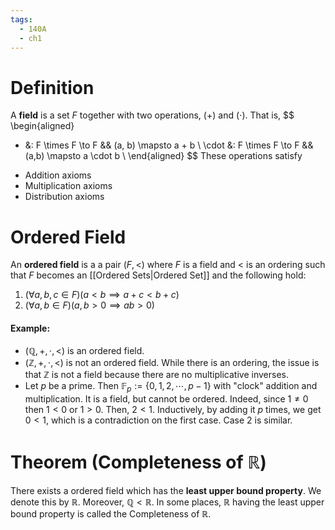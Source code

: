 ```yaml
---
tags:
  - 140A
  - ch1
---
```

# Definition
A **field** is a set $F$ together with two operations, $(+)$ and $(\cdot)$. That is,
$$
\begin{aligned}
+ &: F \times F \to F && (a, b) \mapsto a + b \\
\cdot &: F \times F \to F && (a,b) \mapsto a \cdot b \\
\end{aligned}
$$
These operations satisfy
- Addition axioms
- Multiplication axioms
- Distribution axioms

# Ordered Field
An **ordered field** is a a pair $(F, <)$ where $F$ is a field and $<$ is an ordering such that $F$ becomes an [[Ordered Sets|Ordered Set]] and the following hold:
1. $(\forall a,b,c \in F)(a < b \implies a + c < b + c)$
2. $(\forall a,b \in F)(a,b >0 \implies ab > 0)$ 
#### Example:
- $(\mathbb{Q}, +, \cdot, <)$ is an ordered field. 
- $(\mathbb{Z}, +, \cdot, <)$ is not an ordered field. While there is an ordering, the issue is that $\mathbb{Z}$ is not a field because there are no multiplicative inverses. 
- Let $p$ be a prime. Then $\mathbb{F}_{p} := \{0, 1, 2, \cdots, p - 1\}$ with "clock" addition and multiplication. It is a field, but cannot be ordered. Indeed, since $1 \neq 0$ then $1 <0$ or $1 > 0$. Then, $2 < 1$. Inductively, by adding it $p$ times, we get $0 < 1$, which is a contradiction on the first case. Case 2 is similar. 

# Theorem (Completeness of $\mathbb{R}$)
There exists a ordered field which has the **least upper bound property**. We denote this by $\mathbb{R}$. Moreover, $\mathbb{Q} < \mathbb{R}$. In some places, $\mathbb{R}$ having the least upper bound property is called the Completeness of $\mathbb{R}$. 
